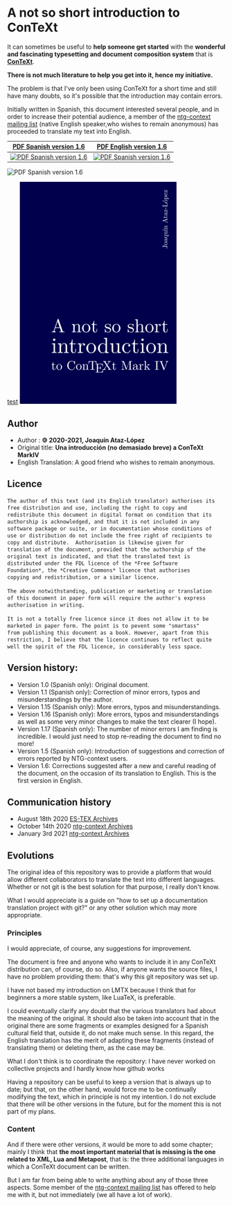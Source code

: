 # A not so short introduction to ConTeXt

It can sometimes be useful to **help someone get started** with the 
**wonderful and fascinating typesetting and document composition system** that is [**ConTeXt**](https://wiki.contextgarden.net).

**There is not much literature to help you get into it, hence my initiative.**

The problem is that I've only been using ConTeXt for a short time and still 
have many doubts, so it's possible that the introduction may contain 
errors. 

Initially written in Spanish, this document interested several people, and in 
order to increase their potential audience, a member of the [ntg-context mailing list]( https://mailman.ntg.nl/pipermail/ntg-context/)
(native English speaker,who wishes to remain anonymous) has proceeded to translate my text into English.

| [PDF Spanish version 1.6](en/introCTX_esp.pdf)                         | [PDF English version 1.6](en/introCTX_eng.pdf)                         |
|------------------------------------------------------------------------|------------------------------------------------------------------------|
| [![PDF Spanish version 1.6](en/introCTX_esp.png)](en/introCTX_esp.pdf) | [![PDF Spanish version 1.6](en/introCTX_esp.png)](en/introCTX_eng.pdf) |

![PDF Spanish version 1.6](en/introCTX_esp.png)

[test](/en/introCTX_eng.pdf)
![test](/en/introCTX_eng.png)

## Author

- Author : **🄯 2020-2021, Joaquín Ataz-López**
- Original title: **Una introducción (no demasiado breve) a ConTeXt MarkIV**
- English Translation: A good friend who wishes to remain anonymous.

## Licence

    The author of this text (and its English translator) authorises its
    free distribution and use, including the right to copy and
    redistribute this document in digital format on condition that its
    authorship is acknowledged, and that it is not included in any
    software package or suite, or in documentation whose conditions of
    use or distribution do not include the free right of recipients to
    copy and distribute.  Authorisation is likewise given for
    translation of the document, provided that the authorship of the
    original text is indicated, and that the translated text is
    distributed under the FDL licence of the *Free Software
    Foundation*, the *Creative Commons* licence that authorises
    copying and redistribution, or a similar licence.

    The above notwithstanding, publication or marketing or translation
    of this document in paper form will require the author's express
    authorisation in writing.

    It is not a totally free licence since it does not allow it to be
    marketed in paper form. The point is to pevent some "smartass"
    from publishing this document as a book. However, apart from this
    restriction, I believe that the licence continues to reflect quite
    well the spirit of the FDL licence, in considerably less space.

## Version history:

- Version 1.0  (Spanish only): Original document.
- Version 1.1  (Spanish only): Correction of minor errors, typos and misunderstandings by the author.
- Version 1.15 (Spanish only): More errors, typos and misunderstandings.
- Version 1.16 (Spanish only): More errors, typos and misunderstandings as well as some very minor changes to make the text clearer (I hope).
- Version 1.17 (Spanish only): The number of minor errors I am finding is incredible. I would just need to stop re-reading the document to find no more!
- Version 1.5  (Spanish only): Introduction of suggestions and correction of errors reported by NTG-context users.
- Version 1.6: Corrections suggested after a new and careful reading of the document, on the occasion of its translation to English. This is the first version in English.


## Communication history

- August 18th 2020  [ES-TEX Archives](https://listserv.rediris.es/cgi-bin/wa?A2=ind2008&L=ES-TEX&P=24771)
- October 14th 2020 [ntg-context Archives](https://mailman.ntg.nl/pipermail/ntg-context/2020/thread.html#99759)
- January 3rd 2021  [ntg-context Archives](https://mailman.ntg.nl/pipermail/ntg-context/2021/thread.html#100880)

## Evolutions

The original idea of this repository was to provide a platform that would allow 
different collaborators to translate the text into different languages. 
Whether or not git is the best solution for that purpose, I really don't 
know.

What I would appreciate is a guide on "how to set up a documentation 
translation project with git?" or any other solution which may more appropriate.

### Principles

I would appreciate, of course, any suggestions for improvement.

The document is free
and anyone who wants to include it in any ConTeXt distribution can, of course, do so. 
Also, if anyone wants the source files, I have no problem providing them: that's why this git repository was set up.

I have not based my introduction on LMTX
because I think that for beginners a more stable system, like LuaTeX, is preferable.

I could eventually clarify any doubt that the various translators 
had about the meaning of the original. It should also be taken into 
account that in the original there are some fragments or examples 
designed for a Spanish cultural field that, outside it, do not make much 
sense. In this regard, the English translation has the merit of adapting 
these fragments (instead of translating them) or deleting them, as the 
case may be.

What I don't think is to coordinate the repository: I have never worked 
on collective projects and I hardly know how github works

Having a repository can be useful to keep a version that is always up to 
date; but that, on the other hand, would force me to be continually 
modifying the text, which in principle is not my intention. I do not 
exclude that there will be other versions in the future, but for the 
moment this is not part of my plans. 

### Content

And if there were other versions, 
it would be more to add some chapter; mainly I think that
**the most important material that is missing is the one related to XML, Lua and Metapost**, 
that is: the three additional languages in which a ConTeXt document can be written. 

But I am far from being able to write anything 
about any of those three aspects. Some member of the [ntg-context mailing list]( https://mailman.ntg.nl/pipermail/ntg-context/) has offered to 
help me with it, but not immediately (we all have a lot of work).

